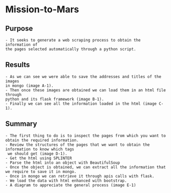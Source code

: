 # Mission-to-Mars

## Purpose
    - It seeks to generate a web scraping process to obtain the information of
    the pages selected automatically through a python script.

## Results
    - As we can see we were able to save the addresses and titles of the images
    in mongo (image A-1).
    - Then once these images are obtained we can load them in an html file through 
    python and its flask framework (image B-1).
    - Finally we can see all the information loaded in the html (image C-1).

## Summary
    - The first thing to do is to inspect the pages from which you want to
    obtain the required information.
    - Review the structures of the pages that we want to obtain the information to know which tags
     we should get (image D-1).
    - Get the html using SPLINTER
    - Parse the html into an object with BeautifulSoup
    - Once the object is obtained, we can extract all the information that we require to save it in mongo.
    - Once in mongo we can retrieve it through apis calls with flask.
    - We load the data with html enhanced with bootstrap.
    - A diagram to appreciate the general process (image E-1)